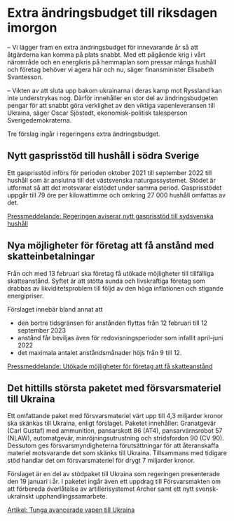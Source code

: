 # Extra ändringsbudget till riksdagen imorgon

– Vi lägger fram en extra ändringsbudget för innevarande år så att åtgärderna kan komma på plats snabbt. Med ett pågående krig i vårt närområde och en energikris på hemmaplan som pressar många hushåll och företag behöver vi agera här och nu, säger finansminister Elisabeth Svantesson.

– Vikten av att sluta upp bakom ukrainarna i deras kamp mot Ryssland kan inte understrykas nog. Därför innehåller en stor del av ändringsbudgeten pengar för att snabbt göra verklighet av den viktiga vapenleveransen till Ukraina, säger Oscar Sjöstedt, ekonomisk\-politisk talesperson Sverigedemokraterna.

Tre förslag ingår i regeringens extra ändringsbudget.

## Nytt gasprisstöd till hushåll i södra Sverige

Ett gasprisstöd införs för perioden oktober 2021 till september 2022 till hushåll som är anslutna till det västsvenska naturgassystemet. Stödet är utformat så att det motsvarar elstödet under samma period. Gasprisstödet uppgår till 79 öre per kilowattimme och omkring 27 000 hushåll omfattas av det.

[Pressmeddelande: Regeringen aviserar nytt gasprisstöd till sydsvenska hushåll](/pressmeddelanden/2022/12/regeringen-aviserar-nytt-gasprisstod-till-sydsvenska-hushall/)

## Nya möjligheter för företag att få anstånd med skatteinbetalningar

Från och med 13 februari ska företag få utökade möjligheter till tillfälliga skatteanstånd. Syftet är att stötta sunda och livskraftiga företag som drabbas av likviditetsproblem till följd av den höga inflationen och stigande energipriser.

Förslaget innebär bland annat att

* den bortre tidsgränsen för anstånden flyttas från 12 februari till 12 september 2023
* anstånd får beviljas även för redovisningsperioder som infallit april–juni 2022
* det maximala antalet anståndsmånader höjs från 9 till 12\.

[Pressmeddelande: Utökade möjligheter för företag att få skatteanstånd](/pressmeddelanden/2022/12/utokade-mojligheter-for-foretag-att-fa-skatteanstand/)

## Det hittills största paketet med försvarsmateriel till Ukraina

Ett omfattande paket med försvarsmateriel värt upp till 4,3 miljarder kronor ska skänkas till Ukraina, enligt förslaget. Paketet innehåller: Granatgevär (Carl Gustaf) med ammunition, pansarskott 86 (AT4\), pansarvärnsrobot 57 (NLAW), automatgevär, minröjningsutrustning och stridsfordon 90 (CV 90\). Dessutom ges försvarsmyndigheterna förutsättningar för att återanskaffa materiel motsvarande det som skänks till Ukraina. Tillsammans med tidigare stöd handlar det om försvarsmateriel för drygt 7 miljarder kronor.

Förslaget är en del av stödpaket till Ukraina som regeringen presenterade den 19 januari i år. I paketet ingår även ett uppdrag till Försvarsmakten om att förbereda överlåtelse av artillerisystemet Archer samt ett nytt svensk\-ukrainskt upphandlingssamarbete.

[Artikel: Tunga avancerade vapen till Ukraina](/artiklar/2023/01/tunga-avancerade-vapen-till-ukraina/)
